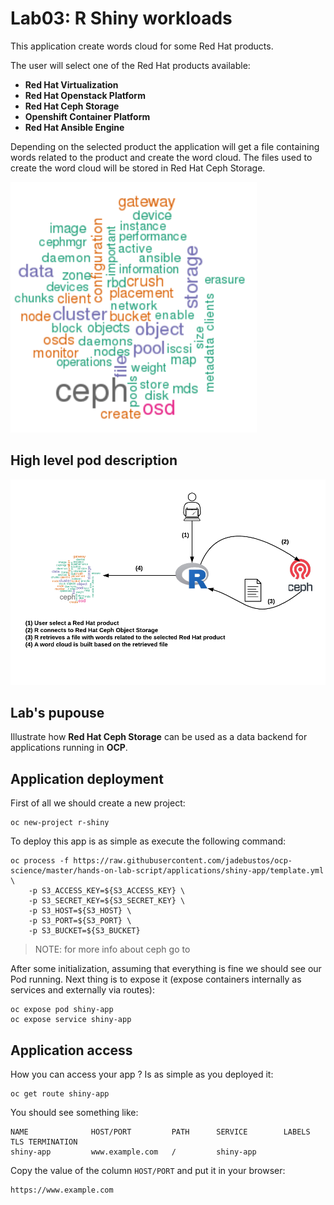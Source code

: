 # Lab03: R Shiny workloads

This application create words cloud for some Red Hat products.

The user will select one of the Red Hat products available:

* **Red Hat Virtualization**
* **Red Hat Openstack Platform**
* **Red Hat Ceph Storage**
* **Openshift Container Platform**
* **Red Hat Ansible Engine**

Depending on the selected product the application will get a file containing words related to the product and create the word cloud. The files used to create the word cloud will be stored in Red Hat Ceph Storage.

![word cloud](imgs/word-cloud.png)

## High level pod description

![R Shiny](imgs/r-shiny.png)

## Lab's pupouse

Illustrate how **Red Hat Ceph Storage** can be used as a data backend for applications running in **OCP**.

## Application deployment

First of all we should create a new project:

```
oc new-project r-shiny
```

To deploy this app is as simple as execute the following command:

```
oc process -f https://raw.githubusercontent.com/jadebustos/ocp-science/master/hands-on-lab-script/applications/shiny-app/template.yml \
    -p S3_ACCESS_KEY=${S3_ACCESS_KEY} \
    -p S3_SECRET_KEY=${S3_SECRET_KEY} \
    -p S3_HOST=${S3_HOST} \
    -p S3_PORT=${S3_PORT} \
    -p S3_BUCKET=${S3_BUCKET}
```

> NOTE: for more info about ceph go to 

After some initialization, assuming that everything is fine we should see our Pod running. Next thing is to expose it (expose containers internally as services and externally via routes):

```
oc expose pod shiny-app
oc expose service shiny-app
```

## Application access

How you can access your app ? Is as simple as you deployed it:

```
oc get route shiny-app
```

You should see something like:

```
NAME              HOST/PORT         PATH      SERVICE        LABELS    TLS TERMINATION
shiny-app         www.example.com   /         shiny-app
```

Copy the value of the column `HOST/PORT` and put it in your browser:

```
https://www.example.com
```
